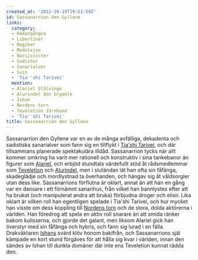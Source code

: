 ```yaml
---
created_at: '2012-10-19T19:51:59Z'
id: Sassanarrion den Gyllene
links:
  category:
  - Hädangångna
  - Libertiner
  - Magiker
  - Modelejon
  - Narcissister
  - Sadister
  - Sanarialver
  - Svin
  - 'Tia''shi Tarivei'
  mention:
  - Alariel Stålvinge
  - Alurindel den Urgamle
  - Ishan
  - Nordens torn
  - Teveletion Järnhand
  - 'Tia''shi Tarivei'
title: Sassanarrion den Gyllene
---
```


Sassanarrion den Gyllene var en av de många avfälliga, dekadenta och sadistiska sanarialver som fann
sig en tillflykt i [Tia'shi Tarivei], och där tillsammans planerade spektakulära illdåd.
Sassanarrion tycks när allt kommer omkring ha varit mer rationell och konstruktiv i sina tankebanor
än figurer som [Alariel], och erbjöd stundtals värdefullt stöd åt rådsmedlemmar som [Teveletion] och
[Alurindel], men i slutändan lät han ofta sin fåfänga, skadeglädje och mordlystnad ta överhanden,
och hängav sig åt våldsorgier utan dess like. Sassanarrions förflutna är oklart, annat än att han en
gång var en dansare i ett förnämnt sanarihus, från vilket han bannlystes efter att ha brukat (och
manipulerat andra att bruka) förbjudna droger och elixir. Lika oklart är vilken roll han egentligen
spelade i Tia'shi Tarivei, och hur mycket han visste om dess koppling till [Nordens torn] och de
stora, dolda aktörerna i världen. Han föredrog att spela en aktiv roll snarare än att smida ränker
bakom kulisserna, och gjorde det galant, men liksom Alariel gick han överstyr med sin fåfänga och
hybris, och fann sig lurad i en fälla. Drakväktaren [Ishans] svärd klöv honom bakifrån, och
Sassanarrions själ kämpade en kort stund förgäves för att hålla sig kvar i världen, innan den sändes
av Ishan till dunkla domäner där inte ens Teveletion kunnat rädda den.

  [Tia'shi Tarivei]: Tiashi_Tarivei
  [Alariel]: Alariel_Stålvinge
  [Teveletion]: Teveletion_Järnhand
  [Alurindel]: Alurindel_den_Urgamle
  [Nordens torn]: Nordens_torn
  [Ishans]: Ishan